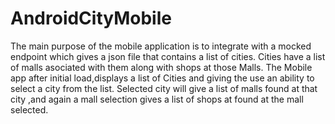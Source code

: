 # AndroidCityMobile
The main purpose of the mobile application is to integrate with a mocked endpoint which gives a json file that contains a list of cities.
Cities have a list of malls asociated with them along with shops at those Malls.
The Mobile app after initial load,displays a list of Cities and giving the use an ability to select a city from the list.
Selected city will give a list of malls found at that city ,and again a mall selection gives a list of shops at found at the mall selected.
